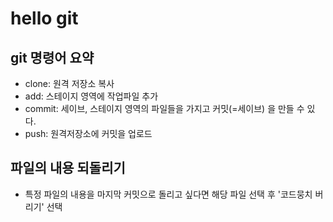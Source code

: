 # hello git
	
## git 명령어 요약

- clone: 원격 저장소 복사
- add: 스테이지 영역에 작업파일 추가
- commit: 세이브, 스테이지 영역의 파일들을 가지고 커밋(=세이브) 을 만들 수 있다.
- push: 원격저장소에 커밋을 업로드

## 파일의 내용 되돌리기
- 특정 파일의 내용을 마지막 커밋으로 돌리고 싶다면 해당 파일 선택 후 '코드뭉치 버리기' 선택


